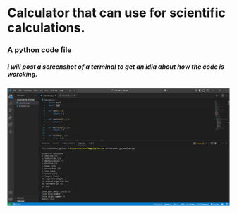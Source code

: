 # Calculator that can use for scientific calculations.
### A python code file

##### i will post a screenshot of a terminal to get an idia about how the code is worcking.
![Preview](/screenshot.png)